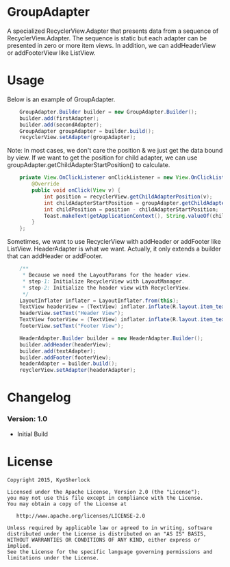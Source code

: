 # GroupAdapter 

A specialized RecyclerView.Adapter that presents data from a sequence of RecyclerView.Adapter. The sequence is static but each adapter can be presented in zero or more item views. In addition, we can addHeaderView or addFooterView like ListView.

# Usage

Below is an example of GroupAdapter.

```java
	GroupAdapter.Builder builder = new GroupAdapter.Builder();
	builder.add(firstAdapter);
	builder.add(secondAdapter);
	GroupAdapter groupAdapter = builder.build();
	recyclerView.setAdapter(groupAdapter);
```
Note: In most cases, we don't care the position & we just get the data bound by view. If we want to get the position for child adapter, we can use groupAdapter.getChildAdapterStartPosition() to calculate.

```java
	private View.OnClickListener onClickListener = new View.OnClickListener() {
		@Override
		public void onClick(View v) {
			int position = recyclerView.getChildAdapterPosition(v);
			int childAdapterStartPosition = groupAdapter.getChildAdapterStartPosition(childAdapter);
			int childPosition = position - childAdapterStartPosition;
			Toast.makeText(getApplicationContext(), String.valueOf(childPosition), Toast.LENGTH_SHORT).show();
		}
	};
```
Sometimes, we want to use RecyclerView with addHeader or addFooter like ListView. HeaderAdapter is what we want. Actually, it only extends a builder that can addHeader or addFooter.

```java
	/**
	 * Because we need the LayoutParams for the header view.
	 * step-1: Initialize RecyclerView with LayoutManager.
	 * step-2: Initialize the header view with RecyclerView.
	 */
	LayoutInflater inflater = LayoutInflater.from(this);
	TextView headerView = (TextView) inflater.inflate(R.layout.item_text, recyclerView, false);
	headerView.setText("Header View");
	TextView footerView = (TextView) inflater.inflate(R.layout.item_text, recyclerView, false);
	footerView.setText("Footer View");

	HeaderAdapter.Builder builder = new HeaderAdapter.Builder();
	builder.addHeader(headerView);
	builder.add(textAdapter);
	builder.addFooter(footerView);
	headerAdapter = builder.build();
	reyclerView.setAdapter(headerAdapter);
```

# Changelog

### Version: 1.0
  * Initial Build
  
# License

    Copyright 2015, KyoSherlock
    
    Licensed under the Apache License, Version 2.0 (the "License");
    you may not use this file except in compliance with the License.
    You may obtain a copy of the License at
    
       http://www.apache.org/licenses/LICENSE-2.0
    
    Unless required by applicable law or agreed to in writing, software
    distributed under the License is distributed on an "AS IS" BASIS,
    WITHOUT WARRANTIES OR CONDITIONS OF ANY KIND, either express or implied.
    See the License for the specific language governing permissions and
    limitations under the License.
